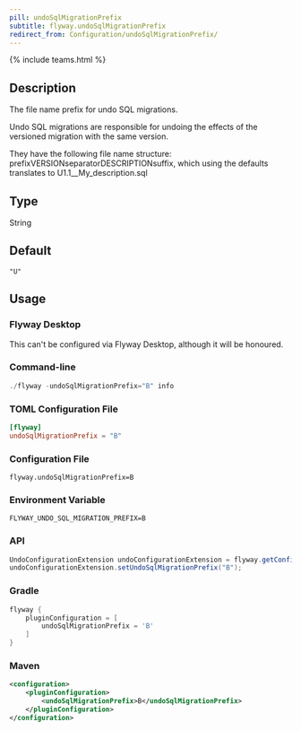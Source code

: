 ```yaml
---
pill: undoSqlMigrationPrefix
subtitle: flyway.undoSqlMigrationPrefix
redirect_from: Configuration/undoSqlMigrationPrefix/
---
```


{% include teams.html %}

## Description

The file name prefix for undo SQL migrations.

Undo SQL migrations are responsible for undoing the effects of the versioned migration with the same version.

They have the following file name structure: prefixVERSIONseparatorDESCRIPTIONsuffix, which using the defaults translates to U1.1__My_description.sql

## Type

String

## Default

`"U"`

## Usage

### Flyway Desktop

This can't be configured via Flyway Desktop, although it will be honoured.

### Command-line

```powershell
./flyway -undoSqlMigrationPrefix="B" info
```

### TOML Configuration File

```toml
[flyway]
undoSqlMigrationPrefix = "B"
```

### Configuration File

```properties
flyway.undoSqlMigrationPrefix=B
```

### Environment Variable

```properties
FLYWAY_UNDO_SQL_MIGRATION_PREFIX=B
```

### API

```java
UndoConfigurationExtension undoConfigurationExtension = flyway.getConfiguration().getPluginRegister().getPlugin(UndoConfigurationExtension.class);
undoConfigurationExtension.setUndoSqlMigrationPrefix("B");
```

### Gradle

```groovy
flyway {
    pluginConfiguration = [
        undoSqlMigrationPrefix = 'B'
    ]
}
```

### Maven

```xml
<configuration>
    <pluginConfiguration>
        <undoSqlMigrationPrefix>B</undoSqlMigrationPrefix>
    </pluginConfiguration>
</configuration>
```
